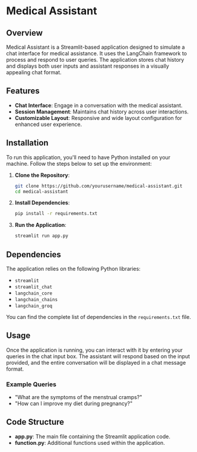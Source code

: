 # Medical Assistant

## Overview
Medical Assistant is a Streamlit-based application designed to simulate a chat interface for medical assistance. It uses the LangChain framework to process and respond to user queries. The application stores chat history and displays both user inputs and assistant responses in a visually appealing chat format.

## Features
- **Chat Interface**: Engage in a conversation with the medical assistant.
- **Session Management**: Maintains chat history across user interactions.
- **Customizable Layout**: Responsive and wide layout configuration for enhanced user experience.

## Installation
To run this application, you'll need to have Python installed on your machine. Follow the steps below to set up the environment:

1. **Clone the Repository**:
    ```bash
    git clone https://github.com/yourusername/medical-assistant.git
    cd medical-assistant
    ```

2. **Install Dependencies**:
    ```bash
    pip install -r requirements.txt
    ```

3. **Run the Application**:
    ```bash
    streamlit run app.py
    ```

## Dependencies
The application relies on the following Python libraries:
- `streamlit`
- `streamlit_chat`
- `langchain_core`
- `langchain_chains`
- `langchain_groq`

You can find the complete list of dependencies in the `requirements.txt` file.

## Usage
Once the application is running, you can interact with it by entering your queries in the chat input box. The assistant will respond based on the input provided, and the entire conversation will be displayed in a chat message format.

### Example Queries
- "What are the symptoms of the menstrual cramps?"
- "How can I improve my diet during pregnancy?"

## Code Structure
- **app.py**: The main file containing the Streamlit application code.
- **function.py**: Additional functions used within the application.
